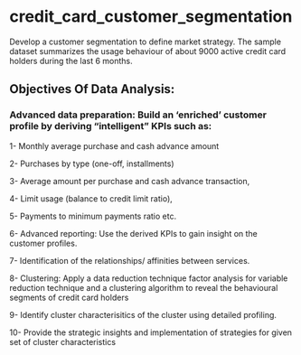 # credit_card_customer_segmentation
Develop a customer segmentation to define market strategy. The sample dataset summarizes the usage behaviour of about 9000 active credit card holders during the last 6 months.
## Objectives Of Data Analysis:
### Advanced data preparation: Build an ‘enriched’ customer profile by deriving “intelligent” KPIs such as:
1- Monthly average purchase and cash advance amount

2- Purchases by type (one-off, installments)

3- Average amount per purchase and cash advance transaction,

4- Limit usage (balance to credit limit ratio),

5- Payments to minimum payments ratio etc.

6- Advanced reporting: Use the derived KPIs to gain insight on the customer profiles.

7- Identification of the relationships/ affinities between services.

8- Clustering: Apply a data reduction technique factor analysis for variable reduction technique and a clustering algorithm to reveal the behavioural segments of credit card holders

9- Identify cluster characterisitics of the cluster using detailed profiling.

10- Provide the strategic insights and implementation of strategies for given set of cluster characteristics

